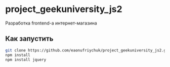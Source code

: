 # project_geekuniversity_js2
Разработка frontend-а интернет-магазина

## Как запустить

```bash
git clone https://github.com/eaonufriychuk/project_geekuniversity_js2.git
npm install
npm install jquery
```
